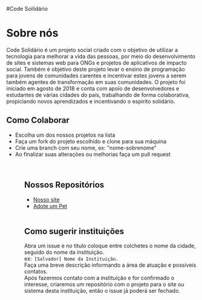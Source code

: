 #Code Soilidário

<h1>Sobre nós</h1>
<p>Code Solidário é um projeto social criado com o objetivo de utilizar a tecnologia para melhorar a vida das pessoas, por meio do desenvolvimento de sites e sistemas web para ONGs e projetos de aplicativos de impacto social. Também é objetivo deste projeto levar o ensino de programação para jovens de comunidades carentes e incentivar estes jovens a serem também agentes de transformação em suas comunidades. O projeto foi iniciado em agosto de 2018 e conta com apoio de desenvolvedores e estudantes de várias cidades do país, trabalhando de forma colaborativa, propiciando novos aprendizados e incentivando o espírito solidário.</p>

<h2>Como Colaborar</h2>
<ul><li> Escolha um dos nossos projetos na lista</li>
<li>Faça um fork do projeto escolhido e clone para sua máquina</li>
<li> Crie uma branch com seu nome, ex: "nome-sobrenome"</li>
<li> Ao finalizar suas alterações ou melhorias faça um pull request</li>
<ul>
<br>
<h2> Nossos Repositórios</h2>
<ul><li><a href="https://github.com/CodeSolidario/CodeSolidario.github.io"> Nosso site </a>
</li>
<li><a href="https://github.com/CodeSolidario/adoteUmPet"> Adote um Pet </a></li>
</ul>
<br>
<h2>Como sugerir instituições </h2>
<p> Abra um issue e no titulo coloque entre colchetes o nome da cidade, seguido do nome da instituição. <br>ex:<code> [Salvador] Nome da Instituição.</code><br>
Faça uma breve descrição informando a área de atuação e possíveis contatos. <br>
Após fazermos contato com a instituição e for confirmado o interesse, criaremos um repositório com o projeto para o site ou sistema desta instituição, então o issue já poderá ser fechado.<p>
